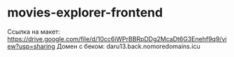 # movies-explorer-frontend

Ссылка на макет: https://drive.google.com/file/d/10cc6iWPrBBRpDDg2McaDt6G3Enehf9q9/view?usp=sharing
Домен с беком: daru13.back.nomoredomains.icu
